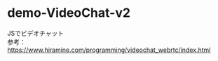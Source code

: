# demo-VideoChat-v2
JSでビデオチャット<br>参考：https://www.hiramine.com/programming/videochat_webrtc/index.html
